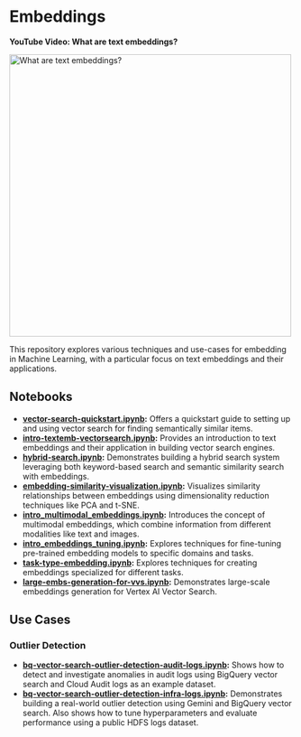 # Embeddings

<!-- markdownlint-disable MD036 -->

**YouTube Video: What are text embeddings?**

<!-- markdownlint-enable MD036 -->

<!-- markdownlint-disable MD033 -->
<a href="https://www.youtube.com/watch?v=vlcQV4j2kTo&list=PLIivdWyY5sqLvGdVLJZh2EMax97_T-OIB" target="_blank">
  <img src="https://img.youtube.com/vi/vlcQV4j2kTo/maxresdefault.jpg" alt="What are text embeddings?" width="500">
</a>
<!-- markdownlint-enable MD033 -->

This repository explores various techniques and use-cases for embedding in Machine Learning, with a particular focus on text embeddings and their applications.

## Notebooks

- **[vector-search-quickstart.ipynb](vector-search-quickstart.ipynb):** Offers a quickstart guide to setting up and using vector search for finding semantically similar items.
- **[intro-textemb-vectorsearch.ipynb](intro-textemb-vectorsearch.ipynb):** Provides an introduction to text embeddings and their application in building vector search engines.
- **[hybrid-search.ipynb](hybrid-search.ipynb):** Demonstrates building a hybrid search system leveraging both keyword-based search and semantic similarity search with embeddings.
- **[embedding-similarity-visualization.ipynb](embedding-similarity-visualization.ipynb):** Visualizes similarity relationships between embeddings using dimensionality reduction techniques like PCA and t-SNE.
- **[intro_multimodal_embeddings.ipynb](intro_multimodal_embeddings.ipynb):** Introduces the concept of multimodal embeddings, which combine information from different modalities like text and images.
- **[intro_embeddings_tuning.ipynb](intro_embeddings_tuning.ipynb):** Explores techniques for fine-tuning pre-trained embedding models to specific domains and tasks.
- **[task-type-embedding.ipynb](task-type-embedding.ipynb):** Explores techniques for creating embeddings specialized for different tasks.
- **[large-embs-generation-for-vvs.ipynb](large-embs-generation-for-vvs.ipynb):** Demonstrates large-scale embeddings generation for Vertex AI Vector Search.

## Use Cases

### Outlier Detection

- **[bq-vector-search-outlier-detection-audit-logs.ipynb](use-cases/outlier-detection/bq-vector-search-outlier-detection-audit-logs.ipynb):** Shows how to detect and investigate anomalies in audit logs using BigQuery vector search and Cloud Audit logs as an example dataset.
- **[bq-vector-search-outlier-detection-infra-logs.ipynb](use-cases/outlier-detection/bq-vector-search-outlier-detection-infra-logs.ipynb):** Demonstrates building a real-world outlier detection using Gemini and BigQuery vector search. Also shows how to tune hyperparameters and evaluate performance using a public HDFS logs dataset.
